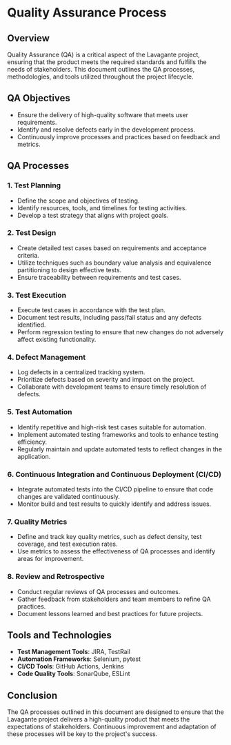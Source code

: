 # Quality Assurance Process

## Overview
Quality Assurance (QA) is a critical aspect of the Lavagante project, ensuring that the product meets the required standards and fulfills the needs of stakeholders. This document outlines the QA processes, methodologies, and tools utilized throughout the project lifecycle.

## QA Objectives
- Ensure the delivery of high-quality software that meets user requirements.
- Identify and resolve defects early in the development process.
- Continuously improve processes and practices based on feedback and metrics.

## QA Processes

### 1. Test Planning
- Define the scope and objectives of testing.
- Identify resources, tools, and timelines for testing activities.
- Develop a test strategy that aligns with project goals.

### 2. Test Design
- Create detailed test cases based on requirements and acceptance criteria.
- Utilize techniques such as boundary value analysis and equivalence partitioning to design effective tests.
- Ensure traceability between requirements and test cases.

### 3. Test Execution
- Execute test cases in accordance with the test plan.
- Document test results, including pass/fail status and any defects identified.
- Perform regression testing to ensure that new changes do not adversely affect existing functionality.

### 4. Defect Management
- Log defects in a centralized tracking system.
- Prioritize defects based on severity and impact on the project.
- Collaborate with development teams to ensure timely resolution of defects.

### 5. Test Automation
- Identify repetitive and high-risk test cases suitable for automation.
- Implement automated testing frameworks and tools to enhance testing efficiency.
- Regularly maintain and update automated tests to reflect changes in the application.

### 6. Continuous Integration and Continuous Deployment (CI/CD)
- Integrate automated tests into the CI/CD pipeline to ensure that code changes are validated continuously.
- Monitor build and test results to quickly identify and address issues.

### 7. Quality Metrics
- Define and track key quality metrics, such as defect density, test coverage, and test execution rates.
- Use metrics to assess the effectiveness of QA processes and identify areas for improvement.

### 8. Review and Retrospective
- Conduct regular reviews of QA processes and outcomes.
- Gather feedback from stakeholders and team members to refine QA practices.
- Document lessons learned and best practices for future projects.

## Tools and Technologies
- **Test Management Tools**: JIRA, TestRail
- **Automation Frameworks**: Selenium, pytest
- **CI/CD Tools**: GitHub Actions, Jenkins
- **Code Quality Tools**: SonarQube, ESLint

## Conclusion
The QA processes outlined in this document are designed to ensure that the Lavagante project delivers a high-quality product that meets the expectations of stakeholders. Continuous improvement and adaptation of these processes will be key to the project's success.